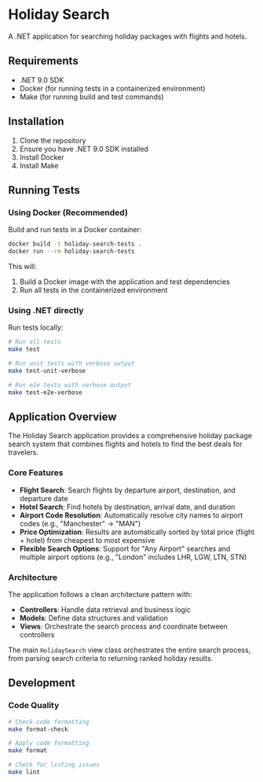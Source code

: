 # Holiday Search

A .NET application for searching holiday packages with flights and hotels.

## Requirements

- .NET 9.0 SDK
- Docker (for running tests in a containerized environment)
- Make (for running build and test commands)

## Installation

1. Clone the repository
2. Ensure you have .NET 9.0 SDK installed
3. Install Docker
4. Install Make

## Running Tests

### Using Docker (Recommended)

Build and run tests in a Docker container:

```bash
docker build -t holiday-search-tests .
docker run --rm holiday-search-tests
```

This will:
1. Build a Docker image with the application and test dependencies
2. Run all tests in the containerized environment

### Using .NET directly

Run tests locally:

```bash
# Run all tests
make test

# Run unit tests with verbose output
make test-unit-verbose

# Run e2e tests with verbose output
make test-e2e-verbose
```

## Application Overview

The Holiday Search application provides a comprehensive holiday package search system that combines flights and hotels to find the best deals for travelers.

### Core Features

- **Flight Search**: Search flights by departure airport, destination, and departure date
- **Hotel Search**: Find hotels by destination, arrival date, and duration
- **Airport Code Resolution**: Automatically resolve city names to airport codes (e.g., "Manchester" → "MAN")
- **Price Optimization**: Results are automatically sorted by total price (flight + hotel) from cheapest to most expensive
- **Flexible Search Options**: Support for "Any Airport" searches and multiple airport options (e.g., "London" includes LHR, LGW, LTN, STN)

### Architecture

The application follows a clean architecture pattern with:
- **Controllers**: Handle data retrieval and business logic
- **Models**: Define data structures and validation
- **Views**: Orchestrate the search process and coordinate between controllers

The main `HolidaySearch` view class orchestrates the entire search process, from parsing search criteria to returning ranked holiday results.

## Development

### Code Quality

```bash
# Check code formatting
make format-check

# Apply code formatting
make format

# Check for linting issues
make lint
```